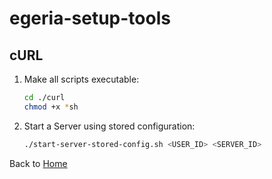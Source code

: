 # egeria-setup-tools

## cURL

1. Make all scripts executable:

   ```sh
   cd ./curl
   chmod +x *sh
   ```

1. Start a Server using stored configuration:

   ```sh
   ./start-server-stored-config.sh <USER_ID> <SERVER_ID>
   ```

Back to [Home](/../../)
